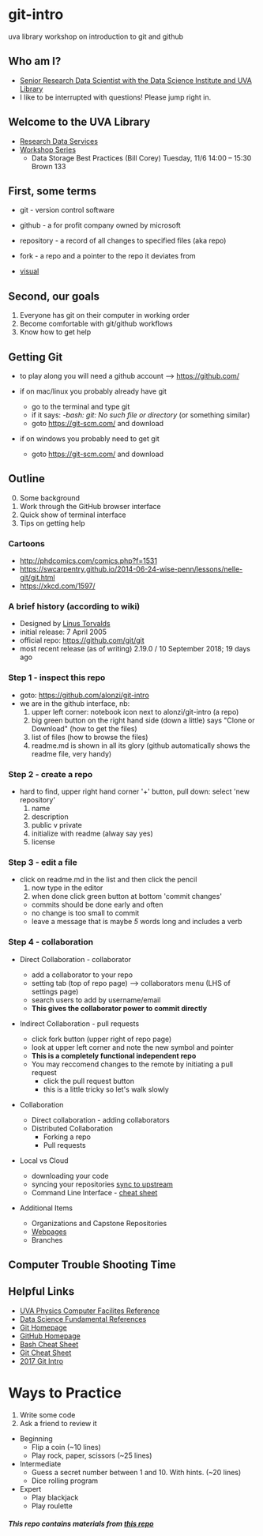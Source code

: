 # git-intro
uva library workshop on introduction to git and github

## Who am I?
* [Senior Research Data Scientist with the Data Science Institute and UVA Library](https://dsi.virginia.edu/people/peter-alonzi)
* I like to be interrupted with questions! Please jump right in.

## Welcome to the UVA Library
* [Research Data Services](https://data.library.virginia.edu/)
* [Workshop Series](https://data.library.virginia.edu/training/)
  * Data Storage Best Practices (Bill Corey)	Tuesday, 11/6	14:00 – 15:30	Brown 133

## First, some terms

* git - version control software
* github - a for profit company owned by microsoft
* repository - a record of all changes to specified files (aka repo)
* fork - a repo and a pointer to the repo it deviates from

* [visual](https://github.com/UVA-DSI/2018-bootcamp/blob/master/intro-general-tools/github_terms.png)

## Second, our goals

1. Everyone has git on their computer in working order
2. Become comfortable with git/github workflows
3. Know how to get help

## Getting Git
* to play along you will need a github account --> https://github.com/

* if on mac/linux you probably already have git
  * go to the terminal and type git
  * if it says: *-bash: git: No such file or directory* (or something similar)
  * goto https://git-scm.com/ and download
  
* if on windows you probably need to get git
  * goto https://git-scm.com/ and download

## Outline
0. Some background
1. Work through the GitHub browser interface
2. Quick show of terminal interface
3. Tips on getting help

### Cartoons
* http://phdcomics.com/comics.php?f=1531
* https://swcarpentry.github.io/2014-06-24-wise-penn/lessons/nelle-git/git.html
* https://xkcd.com/1597/

### A brief history (according to wiki)
* Designed by [Linus Torvalds](https://en.wikipedia.org/wiki/Linus_Torvalds)
* initial release: 7 April 2005
* official repo: https://github.com/git/git
* most recent release (as of writing) 2.19.0 / 10 September 2018; 19 days ago

### Step 1 - inspect this repo
* goto: https://github.com/alonzi/git-intro
* we are in the github interface, nb:
  1. upper left corner: notebook icon next to alonzi/git-intro  (a repo)
  2. big green button on the right hand side (down a little) says "Clone or Download" (how to get the files)
  3. list of files (how to browse the files)
  4. readme.md is shown in all its glory (github automatically shows the readme file, very handy)
  
### Step 2 - create a repo
* hard to find, upper right hand corner '+' button, pull down: select 'new repository'
  1. name
  2. description
  3. public v private
  4. initialize with readme (alway say yes)
  5. license
  
### Step 3 - edit a file
* click on readme.md in the list and then click the pencil
  1. now type in the editor
  2. when done click green button at bottom 'commit changes'
    * commits should be done early and often
    * no change is too small to commit
    * leave a message that is maybe *5* words long and includes a verb
    
### Step 4 - collaboration
* Direct Collaboration - collaborator
  * add a collaborator to your repo
  * setting tab (top of repo page) --> collaborators menu (LHS of settings page)
  * search users to add by username/email
  * **This gives the collaborator power to commit directly**
* Indirect Collaboration - pull requests
  * click fork button (upper right of repo page)
  * look at upper left corner and note the new symbol and pointer
  * **This is a completely functional independent repo**
  * You may reccomend changes to the remote by initiating a pull request
    * click the pull request button
    * this is a little tricky so let's walk slowly
  



* Collaboration
  * Direct collaboration - adding collaborators
  * Distributed Collaboration
    * Forking a repo
    * Pull requests
* Local vs Cloud
  * downloading your code
  * syncing your repositories [sync to upstream](https://help.github.com/articles/syncing-a-fork/)
  * Command Line Interface - [cheat sheet](https://services.github.com/on-demand/downloads/github-git-cheat-sheet.pdf)
* Additional Items
  * Organizations and Capstone Repositories
  * [Webpages](https://pages.github.com/)
  * Branches


## Computer Trouble Shooting Time

## Helpful Links
* [UVA Physics Computer Facilites Reference](http://galileo.phys.virginia.edu/compfac/courses/)
* [Data Science Fundamental References](https://github.com/alonzi/fundamentals)
* [Git Homepage](https://git-scm.com/)
* [GitHub Homepage](https://github.com/)
* [Bash Cheat Sheet](https://devhints.io/bash)
* [Git Cheat Sheet](https://www.git-tower.com/blog/git-cheat-sheet/)
* [2017 Git Intro](https://github.com/UVA-DSI/2017-bootcamp-git-intro)

# Ways to Practice
1. Write some code
2. Ask a friend to review it

* Beginning
  * Flip a coin (~10 lines)
  * Play rock, paper, scissors  (~25 lines)
* Intermediate
  * Guess a secret number between 1 and 10. With hints. (~20 lines)
  * Dice rolling program
* Expert
  * Play blackjack
  * Play roulette



##### This repo contains materials from [this repo](https://github.com/UVA-DSI/2018-bootcamp/edit/master/intro-general-tools/Readme.md)

